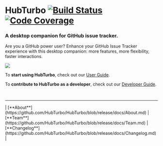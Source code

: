 # HubTurbo [![Build Status](https://img.shields.io/travis/HubTurbo/HubTurbo.svg?style=flat)](https://travis-ci.org/HubTurbo/HubTurbo) [![Code Coverage](https://img.shields.io/coveralls/HubTurbo/HubTurbo.svg?style=flat)](https://coveralls.io/r/HubTurbo/HubTurbo)

### A desktop companion for GitHub issue tracker.

Are you a GitHub power user? Enhance your GitHub Issue Tracker experience with this desktop companion: more features, more flexibility, faster interactions. 

![](https://github.com/HubTurbo/HubTurbo/blob/release/docs/images/getting-started/1.png?raw=true)

To **start using HubTurbo**, check out our [User Guide](https://github.com/HubTurbo/HubTurbo/blob/release/docs/UserGuide.md).

To **contribute to HubTurbo as a developer**, check out our [Developer Guide](docs/DeveloperGuide.md).

<br>
<hr>
| [**About**](https://github.com/HubTurbo/HubTurbo/blob/release/docs/About.md)
| [**Team**](https://github.com/HubTurbo/HubTurbo/blob/release/docs/Team.md) 
| [**Changelog**](https://github.com/HubTurbo/HubTurbo/blob/release/docs/Changelog.md) 
|